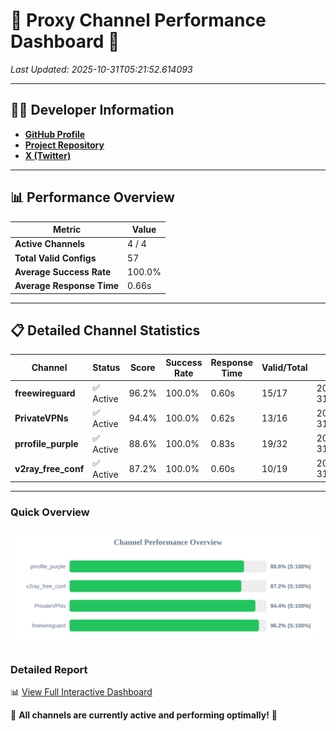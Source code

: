 # 🌟 Proxy Channel Performance Dashboard 🌟

_Last Updated: 2025-10-31T05:21:52.614093_

---

## 👩‍💻 Developer Information

- **[GitHub Profile](https://github.com/4n0nymou3)**  
- **[Project Repository](https://github.com/4n0nymou3/multi-proxy-config-fetcher)**  
- **[X (Twitter)](https://x.com/4n0nymou3)**  

---

## 📊 Performance Overview

| Metric                | Value       |
|-----------------------|-------------|
| **Active Channels**   | 4 / 4       |
| **Total Valid Configs** | 57          |
| **Average Success Rate** | 100.0%      |
| **Average Response Time** | 0.66s       |

---

## 📋 Detailed Channel Statistics

| Channel          | Status     | Score  | Success Rate | Response Time | Valid/Total | Last Success               |
|------------------|------------|--------|--------------|---------------|-------------|----------------------------|
| **freewireguard**  | ✅ Active  | 96.2%  | 100.0% | 0.60s         | 15/17       | 2025-10-31T05:21:52.612130 |
| **PrivateVPNs**  | ✅ Active  | 94.4%  | 100.0% | 0.62s         | 13/16       | 2025-10-31T05:21:51.980574 |
| **prrofile_purple**  | ✅ Active  | 88.6%  | 100.0% | 0.83s         | 19/32       | 2025-10-31T05:21:50.661813 |
| **v2ray_free_conf**  | ✅ Active  | 87.2%  | 100.0% | 0.60s         | 10/19       | 2025-10-31T05:21:51.320489 |

---

### Quick Overview
<div align="center">
  <a href="https://raw.githubusercontent.com/nullluser/NullRepo/refs/heads/main/assets/channel_stats_chart.svg">
    <img src="https://raw.githubusercontent.com/nullluser/NullRepo/refs/heads/main/assets/channel_stats_chart.svg" alt="Source Performance Statistics" width="800">
  </a>
</div>

### Detailed Report
📊 [View Full Interactive Dashboard](https://htmlpreview.github.io/?https://github.com/nullluser/NullRepo/blob/main/assets/performance_report.html)

🎉 **All channels are currently active and performing optimally!** 🎉
